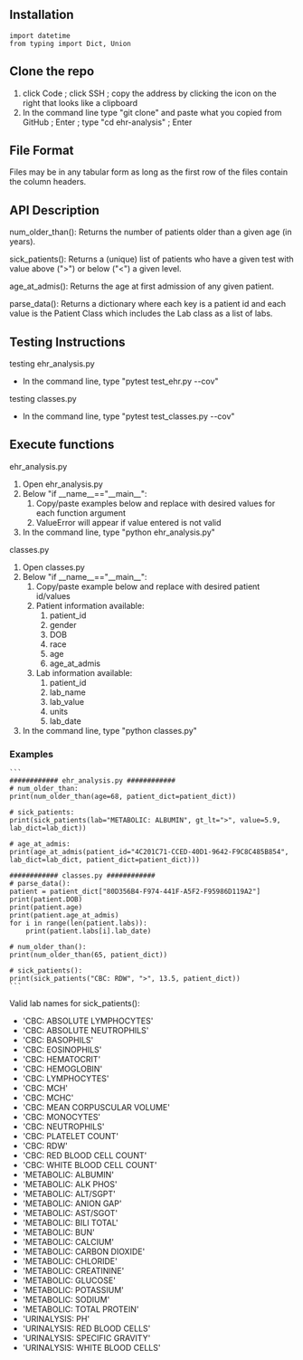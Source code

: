 ## Installation
```
import datetime
from typing import Dict, Union
```

## Clone the repo
1. click Code ; click SSH ; copy the address by clicking the icon on the right that looks like a clipboard
2. In the command line type "git clone" and paste what you copied from GitHub ; Enter ; type "cd ehr-analysis" ; Enter

## File Format
Files may be in any tabular form as long as the first row of the files contain the column headers.

## API Description
num_older_than():
Returns the number of patients older than a given age (in years).

sick_patients():
Returns a (unique) list of patients who have a given test with value above (">") or below ("<") a given level.

age_at_admis():
Returns the age at first admission of any given patient.

parse_data():
Returns a dictionary where each key is a patient id and each value is the Patient Class which includes the Lab class as a list of labs.

## Testing Instructions
testing ehr_analysis.py
- In the command line, type "pytest test_ehr.py --cov"

testing classes.py
- In the command line, type "pytest test_classes.py --cov"

## Execute functions
ehr_analysis.py
  1. Open ehr_analysis.py
  2. Below "if \_\_name\_\_=="\_\_main\_\_":
      1. Copy/paste examples below and replace with desired values for each function argument
      2. ValueError will appear if value entered is not valid
  3. In the command line, type "python ehr_analysis.py"

classes.py
  1. Open classes.py
  2. Below "if \_\_name\_\_=="\_\_main\_\_":
      1. Copy/paste example below and replace with desired patient id/values
      2. Patient information available:
          1. patient_id
          2. gender
          3. DOB
          4. race
          5. age
          6. age_at_admis
      3. Lab information available:
          1. patient_id
          2. lab_name
          3. lab_value
          4. units
          5. lab_date
  3. In the command line, type "python classes.py"

### Examples
    ```
    ############ ehr_analysis.py ############
    # num_older_than:
    print(num_older_than(age=68, patient_dict=patient_dict))

    # sick_patients:
    print(sick_patients(lab="METABOLIC: ALBUMIN", gt_lt=">", value=5.9, lab_dict=lab_dict))

    # age_at_admis:
    print(age_at_admis(patient_id="4C201C71-CCED-40D1-9642-F9C8C485B854", lab_dict=lab_dict, patient_dict=patient_dict)))

    ############ classes.py ############
    # parse_data():
    patient = patient_dict["80D356B4-F974-441F-A5F2-F95986D119A2"]
    print(patient.DOB)
    print(patient.age)
    print(patient.age_at_admis)
    for i in range(len(patient.labs)):
        print(patient.labs[i].lab_date)
    
    # num_older_than():
    print(num_older_than(65, patient_dict))

    # sick_patients():
    print(sick_patients("CBC: RDW", ">", 13.5, patient_dict))
    ```
    
  Valid lab names for sick_patients():
  - 'CBC: ABSOLUTE LYMPHOCYTES'
  - 'CBC: ABSOLUTE NEUTROPHILS'
  - 'CBC: BASOPHILS'
  - 'CBC: EOSINOPHILS'
  - 'CBC: HEMATOCRIT'
  - 'CBC: HEMOGLOBIN'
  - 'CBC: LYMPHOCYTES'
  - 'CBC: MCH'
  - 'CBC: MCHC'
  - 'CBC: MEAN CORPUSCULAR VOLUME'
  - 'CBC: MONOCYTES'
  - 'CBC: NEUTROPHILS'
  - 'CBC: PLATELET COUNT'
  - 'CBC: RDW'
  - 'CBC: RED BLOOD CELL COUNT'
  - 'CBC: WHITE BLOOD CELL COUNT'
  - 'METABOLIC: ALBUMIN'
  - 'METABOLIC: ALK PHOS'
  - 'METABOLIC: ALT/SGPT'
  - 'METABOLIC: ANION GAP'
  - 'METABOLIC: AST/SGOT'
  - 'METABOLIC: BILI TOTAL'
  - 'METABOLIC: BUN'
  - 'METABOLIC: CALCIUM'
  - 'METABOLIC: CARBON DIOXIDE'
  - 'METABOLIC: CHLORIDE'
  - 'METABOLIC: CREATININE'
  - 'METABOLIC: GLUCOSE'
  - 'METABOLIC: POTASSIUM'
  - 'METABOLIC: SODIUM'
  - 'METABOLIC: TOTAL PROTEIN'
  - 'URINALYSIS: PH'
  - 'URINALYSIS: RED BLOOD CELLS'
  - 'URINALYSIS: SPECIFIC GRAVITY'
  - 'URINALYSIS: WHITE BLOOD CELLS'
